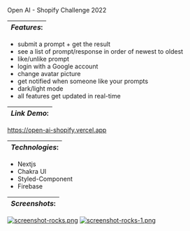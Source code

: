 Open AI - Shopify Challenge 2022

| **_Features_:** |
|---|

- submit a prompt  + get the result
- see a list of prompt/response in order of newest to oldest
- like/unlike prompt
- login with a Google account
- change avatar picture
- get notified when someone like your prompts
- dark/light mode
- all features get updated in real-time

| **_Link Demo_:** |
|---|

https://open-ai-shopify.vercel.app

| **_Technologies_:** |
|---|

- Nextjs
- Chakra UI
- Styled-Component
- Firebase

| **_Screenshots_:** |
|---|

[![screenshot-rocks.png](https://i.postimg.cc/L40mHSNm/screenshot-rocks.png)](https://postimg.cc/bdb7TK75)
[![screenshot-rocks-1.png](https://i.postimg.cc/SRL5YWc0/screenshot-rocks-1.png)](https://postimg.cc/Wq3SQq9S)


